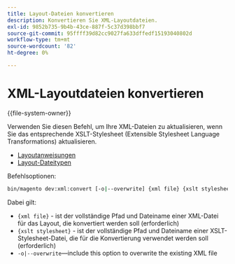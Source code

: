 ```yaml
---
title: Layout-Dateien konvertieren
description: Konvertieren Sie XML-Layoutdateien.
exl-id: 9852b735-9b4b-43ce-887f-5c37d398bbf7
source-git-commit: 95ffff39d82cc9027fa633dffedf15193040802d
workflow-type: tm+mt
source-wordcount: '82'
ht-degree: 0%

---
```


# XML-Layoutdateien konvertieren

{{file-system-owner}}

Verwenden Sie diesen Befehl, um Ihre XML-Dateien zu aktualisieren, wenn Sie das entsprechende XSLT-Stylesheet (Extensible Stylesheet Language Transformations) aktualisieren.

- [Layoutanweisungen](https://developer.adobe.com/commerce/frontend-core/guide/layouts/xml-instructions/)
- [Layout-Dateitypen](https://developer.adobe.com/commerce/frontend-core/guide/layouts/types/)

Befehlsoptionen:

```bash
bin/magento dev:xml:convert [-o|--overwrite] {xml file} {xslt stylesheet}
```

Dabei gilt:

- `{xml file}` - ist der vollständige Pfad und Dateiname einer XML-Datei für das Layout, die konvertiert werden soll (erforderlich)
- `{xslt stylesheet}` - ist der vollständige Pfad und Dateiname einer XSLT-Stylesheet-Datei, die für die Konvertierung verwendet werden soll (erforderlich)
- `-o|--overwrite`—include this option to overwrite the existing XML file
